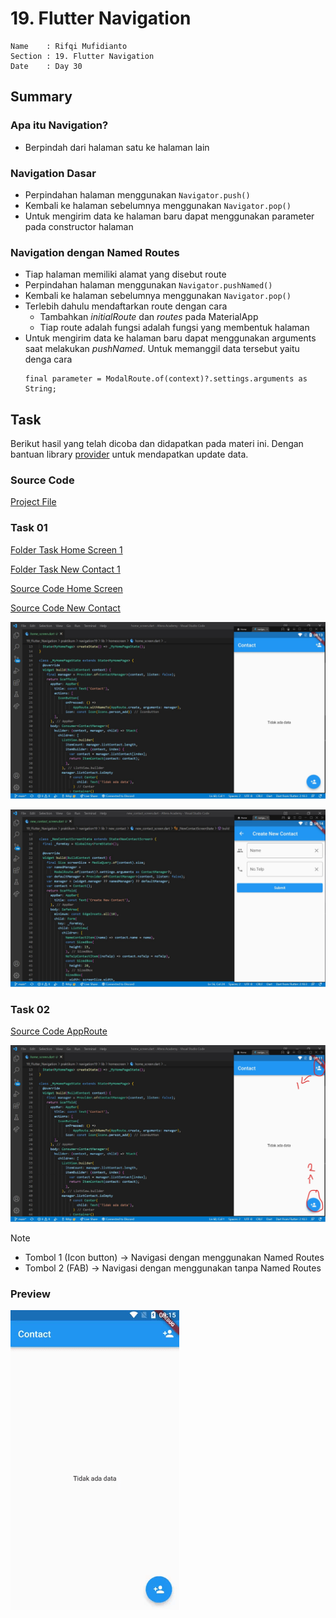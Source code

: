 # 19. Flutter Navigation

```
Name    : Rifqi Mufidianto 
Section : 19. Flutter Navigation
Date    : Day 30
``` 

## Summary
### Apa itu Navigation?
- Berpindah dari halaman satu ke halaman lain

### Navigation Dasar
- Perpindahan halaman menggunakan `Navigator.push()`
- Kembali ke halaman sebelumnya menggunakan `Navigator.pop()`
- Untuk mengirim data ke halaman baru dapat menggunakan parameter pada constructor halaman

### Navigation dengan Named Routes
- Tiap halaman memiliki alamat yang disebut route
- Perpindahan halaman menggunakan `Navigator.pushNamed()`
- Kembali ke halaman sebelumnya menggunakan `Navigator.pop()`
- Terlebih dahulu mendaftarkan route dengan cara
    - Tambahkan *initialRoute* dan *routes* pada MaterialApp
    - Tiap route adalah fungsi adalah fungsi yang membentuk halaman
- Untuk mengirim data ke halaman baru dapat menggunakan arguments saat melakukan *pushNamed*. Untuk memanggil data tersebut yaitu denga cara
    ```
    final parameter = ModalRoute.of(context)?.settings.arguments as String;
    ```    

## Task
Berikut hasil yang telah dicoba dan didapatkan pada materi ini. Dengan bantuan library [provider](https://pub.dev/packages/provider) untuk mendapatkan update data.

### Source Code

[Project File](./praktikum/dialog18/lib/)

### Task 01

[Folder Task Home Screen 1](./praktikum/navigation19/lib/homescreen/)

[Folder Task New Contact 1](./praktikum/navigation19/lib/new_contact/)

[Source Code Home Screen](./praktikum/navigation19/lib/homescreen/home_screen.dart)

[Source Code New Contact](./praktikum/navigation19/lib/new_contact/new_contact_screen.dart)

![Screenshoots Tugas 1](./screenshoots/tugas1.1.jpg)

![Screenshoots Tugas 1](./screenshoots/tugas1.2.jpg)

### Task 02

[Source Code AppRoute](./praktikum/navigation19/lib/utils/app_route.dart)

![Screenshoots Tugas 2](./screenshoots/tugas2.jpg)

Note
- Tombol 1 (Icon button) -> Navigasi dengan menggunakan Named Routes
- Tombol 2 (FAB) -> Navigasi dengan menggunakan tanpa Named Routes

### Preview

![Preview](./screenshoots/praktikum19.gif)


